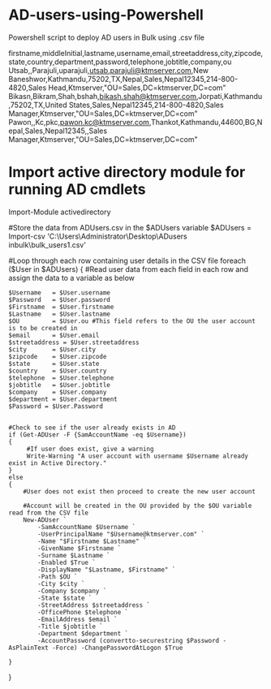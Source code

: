 # AD-users-using-Powershell
Powershell script to deploy AD users in Bulk using .csv file


firstname,middleInitial,lastname,username,email,streetaddress,city,zipcode,state,country,department,password,telephone,jobtitle,company,ou
Utsab,,Parajuli,uparajuli,utsab.parajuli@ktmserver.com,New Baneshwor,Kathmandu,75202,TX,Nepal,Sales,Nepal12345,214-800-4820,Sales Head,Ktmserver,"OU=Sales,DC=ktmserver,DC=com"
Bikasn,Bikram,Shah,bshah,bikash.shah@ktmserver.com,Jorpati,Kathmandu,75202,TX,United States,Sales,Nepal12345,214-800-4820,Sales Manager,Ktmserver,"OU=Sales,DC=ktmserver,DC=com"
Pawon,,Kc,pkc,pawon.kc@ktmserver.com,Thankot,Kathmandu,44600,BG,Nepal,Sales,Nepal12345,,Sales Manager,Ktmserver,"OU=Sales,DC=ktmserver,DC=com"

# Import active directory module for running AD cmdlets
Import-Module activedirectory
  
#Store the data from ADUsers.csv in the $ADUsers variable
$ADUsers = Import-csv 'C:\Users\Administrator\Desktop\ADusers inbulk\bulk_users1.csv'

#Loop through each row containing user details in the CSV file 
foreach ($User in $ADUsers)
{
	#Read user data from each field in each row and assign the data to a variable as below
		
	$Username 	= $User.username
	$Password 	= $User.password
	$Firstname 	= $User.firstname
	$Lastname 	= $User.lastname
	$OU 		= $User.ou #This field refers to the OU the user account is to be created in
    $email      = $User.email
    $streetaddress = $User.streetaddress
    $city       = $User.city
    $zipcode    = $User.zipcode
    $state      = $User.state
    $country    = $User.country
    $telephone  = $User.telephone
    $jobtitle   = $User.jobtitle
    $company    = $User.company
    $department = $User.department
    $Password = $User.Password


	#Check to see if the user already exists in AD
	if (Get-ADUser -F {SamAccountName -eq $Username})
	{
		 #If user does exist, give a warning
		 Write-Warning "A user account with username $Username already exist in Active Directory."
	}
	else
	{
		#User does not exist then proceed to create the new user account
		
        #Account will be created in the OU provided by the $OU variable read from the CSV file
		New-ADUser `
            -SamAccountName $Username `
            -UserPrincipalName "$Username@ktmserver.com" `
            -Name "$Firstname $Lastname" `
            -GivenName $Firstname `
            -Surname $Lastname `
            -Enabled $True `
            -DisplayName "$Lastname, $Firstname" `
            -Path $OU `
            -City $city `
            -Company $company `
            -State $state `
            -StreetAddress $streetaddress `
            -OfficePhone $telephone `
            -EmailAddress $email `
            -Title $jobtitle `
            -Department $department `
            -AccountPassword (convertto-securestring $Password -AsPlainText -Force) -ChangePasswordAtLogon $True
            
	}
}
